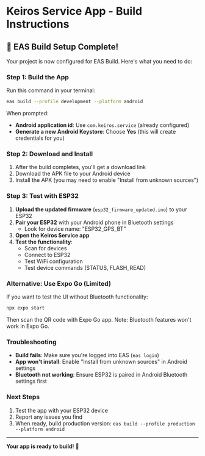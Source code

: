 # Keiros Service App - Build Instructions

## 🚀 **EAS Build Setup Complete!**

Your project is now configured for EAS Build. Here's what you need to do:

### **Step 1: Build the App**

Run this command in your terminal:

```bash
eas build --profile development --platform android
```

When prompted:
- **Android application id**: Use `com.keiros.service` (already configured)
- **Generate a new Android Keystore**: Choose **Yes** (this will create credentials for you)

### **Step 2: Download and Install**

1. After the build completes, you'll get a download link
2. Download the APK file to your Android device
3. Install the APK (you may need to enable "Install from unknown sources")

### **Step 3: Test with ESP32**

1. **Upload the updated firmware** (`esp32_firmware_updated.ino`) to your ESP32
2. **Pair your ESP32** with your Android phone in Bluetooth settings
   - Look for device name: "ESP32_GPS_BT"
3. **Open the Keiros Service app**
4. **Test the functionality**:
   - Scan for devices
   - Connect to ESP32
   - Test WiFi configuration
   - Test device commands (STATUS, FLASH_READ)

### **Alternative: Use Expo Go (Limited)**

If you want to test the UI without Bluetooth functionality:

```bash
npx expo start
```

Then scan the QR code with Expo Go app. Note: Bluetooth features won't work in Expo Go.

### **Troubleshooting**

- **Build fails**: Make sure you're logged into EAS (`eas login`)
- **App won't install**: Enable "Install from unknown sources" in Android settings
- **Bluetooth not working**: Ensure ESP32 is paired in Android Bluetooth settings first

### **Next Steps**

1. Test the app with your ESP32 device
2. Report any issues you find
3. When ready, build production version: `eas build --profile production --platform android`

---

**Your app is ready to build!** 🎉

